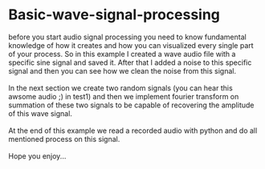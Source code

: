 # Basic-wave-signal-processing
before you start audio signal processing you need to know fundamental knowledge of how it creates and how you can visualized every single part of your process. So in this example I created a wave audio file with a specific sine signal and saved it. After that I added a noise to this specific signal and then you can see how we clean the noise from this signal.<br /> <br />
In the next section we create two random signals (you can hear this awsome audio ;) in test1) and then we implement fourier transform on summation of these two signals to be capable of recovering the amplitude of this wave signal.<br /><br />
At the end of this example we read a recorded audio with python and do all mentioned process on this signal.<br /><br />
Hope you enjoy... 
